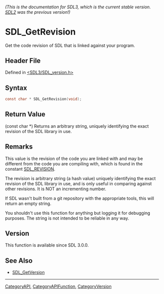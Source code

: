 ###### (This is the documentation for SDL3, which is the current stable version. [SDL2](https://wiki.libsdl.org/SDL2/) was the previous version!)
# SDL_GetRevision

Get the code revision of SDL that is linked against your program.

## Header File

Defined in [<SDL3/SDL_version.h>](https://github.com/libsdl-org/SDL/blob/main/include/SDL3/SDL_version.h)

## Syntax

```c
const char * SDL_GetRevision(void);
```

## Return Value

(const char *) Returns an arbitrary string, uniquely identifying the exact
revision of the SDL library in use.

## Remarks

This value is the revision of the code you are linked with and may be
different from the code you are compiling with, which is found in the
constant [SDL_REVISION](SDL_REVISION).

The revision is arbitrary string (a hash value) uniquely identifying the
exact revision of the SDL library in use, and is only useful in comparing
against other revisions. It is NOT an incrementing number.

If SDL wasn't built from a git repository with the appropriate tools, this
will return an empty string.

You shouldn't use this function for anything but logging it for debugging
purposes. The string is not intended to be reliable in any way.

## Version

This function is available since SDL 3.0.0.

## See Also

- [SDL_GetVersion](SDL_GetVersion)

----
[CategoryAPI](CategoryAPI), [CategoryAPIFunction](CategoryAPIFunction), [CategoryVersion](CategoryVersion)

